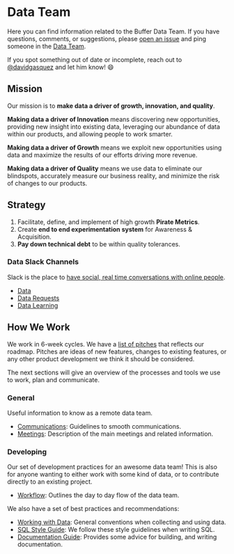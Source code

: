 # Data Team

Here you can find information related to the Buffer Data Team. If you have questions, comments, or suggestions, please [open an issue](https://github.com/bufferapp/data-team/issues) and ping someone in the [Data Team](https://github.com/orgs/bufferapp/teams/data/members).

If you spot something out of date or incomplete, reach out to [@davidgasquez](https://github.com/davidgasquez/) and let him know! :smile:

## Mission

Our mission is to **make data a driver of growth, innovation, and quality**.

**Making data a driver of Innovation** means discovering new opportunities, providing new insight into existing data, leveraging our abundance of data within our products, and allowing people to work smarter.

**Making data a driver of Growth** means we exploit new opportunities using data and maximize the results of our efforts driving more revenue.

**Making data a driver of Quality** means we use data to eliminate our blindspots, accurately measure our business reality, and minimize the risk of changes to our products.

## Strategy

1. Facilitate, define, and implement of high growth **Pirate Metrics**.
1. Create **end to end experimentation system** for Awareness & Acquisition.
1. **Pay down technical debt** to be within quality tolerances.

### Data Slack Channels

Slack is the place to [have social, real time conversations with online people](https://paper.dropbox.com/doc/The-Slack-agreements-of-Buffer-Euov652h7g0n9BDsQner1).

- [Data](https://buffer.slack.com/archives/data)
- [Data Requests](https://buffer.slack.com/archives/data-requests)
- [Data Learning](https://buffer.slack.com/archives/data-learning)

## How We Work

We work in 6-week cycles. We have a [list of pitches](https://paper.dropbox.com/project/show/Data-Team-Pitches-e.iX7ZavGxujPFwhjOZcQs9BG6Wivo9snbyKnQdWAtyh3KmMHZWU) that reflects our roadmap. Pitches are ideas of new features, changes to existing features, or any other product development we think it should be considered.

The next sections will give an overview of the processes and tools we use to work, plan and communicate.

### General

Useful information to know as a remote data team.

- [Communications](how-we-work/communications.md): Guidelines to smooth communications.
- [Meetings](how-we-work/meetings.md): Description of the main meetings and related information.

### Developing

Our set of development practices for an awesome data team! This is also for anyone wanting to either work with some kind of data, or to contribute directly to an existing project.

- [Workflow](how-we-work/workflow.md): Outlines the day to day flow of the data team.

We also have a set of best practices and recommendations:

- [Working with Data](how-we-work/working-with-data.md): General conventions when collecting and using data.
- [SQL Style Guide](https://looker.buffer.com/stories/liger/SQL_style_guide.md): We follow these style guidelines when writing SQL.
- [Documentation Guide](how-we-work/documentation.md): Provides some advice for building, and writing documentation.
